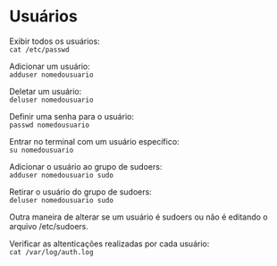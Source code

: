 # Usuários  
Exibir todos os usuários:  
``cat /etc/passwd``

Adicionar um usuário:  
``adduser nomedousuario``

Deletar um usuário:  
``deluser nomedousuario``

Definir uma senha para o usuário:  
``passwd nomedousuario``

Entrar no terminal com um usuário específico:  
``su nomedousuario``

Adicionar o usuário ao grupo de sudoers:  
``adduser nomedousuario sudo``

Retirar o usuário do grupo de sudoers:  
``deluser nomedousuario sudo``

Outra maneira de alterar se um usuário é sudoers ou não é editando o arquivo /etc/sudoers.

Verificar as altenticações realizadas por cada usuário:  
``cat /var/log/auth.log``
